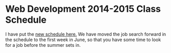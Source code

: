 Web Development 2014-2015 Class Schedule
========================================

I have put the [new schedule here.](courses/Schedule.pdf) We have moved the job search forward in the schedule to the first week in June, so that you have some time to look for a job before the summer sets in.